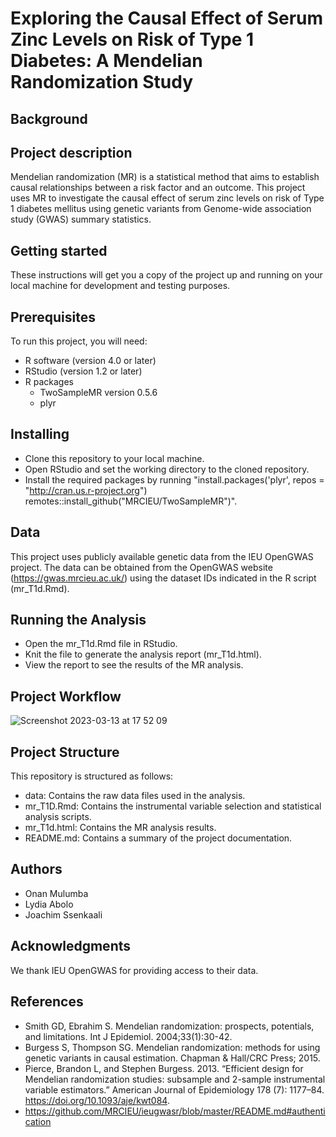 # Exploring the Causal Effect of Serum Zinc Levels on Risk of Type 1 Diabetes: A Mendelian Randomization Study

## Background







## Project description
Mendelian randomization (MR) is a statistical method that aims to establish causal relationships between a risk factor and an outcome. This project uses MR to investigate the causal effect of serum zinc levels on risk of Type 1 diabetes mellitus using genetic variants from Genome-wide association study (GWAS) summary statistics.

## Getting started
These instructions will get you a copy of the project up and running on your local machine for development and testing purposes.

## Prerequisites
To run this project, you will need:
* R software (version 4.0 or later)
* RStudio (version 1.2 or later)
* R packages
  * TwoSampleMR version 0.5.6 
  * plyr 

## Installing
* Clone this repository to your local machine.
* Open RStudio and set the working directory to the cloned repository.
* Install the required packages by running "install.packages('plyr', repos = "http://cran.us.r-project.org")
remotes::install_github("MRCIEU/TwoSampleMR")".

## Data
This project uses publicly available genetic data from the IEU OpenGWAS project. The data can be obtained from the OpenGWAS website (https://gwas.mrcieu.ac.uk/) using the dataset IDs indicated in the R script (mr_T1d.Rmd).

## Running the Analysis
* Open the mr_T1d.Rmd file in RStudio.
* Knit the file to generate the analysis report (mr_T1d.html).
* View the report to see the results of the MR analysis.

## Project Workflow

![Screenshot 2023-03-13 at 17 52 09](https://user-images.githubusercontent.com/101923400/224738673-d6f862ee-c030-4ace-ab25-de765b90bf1a.png)

## Project Structure
This repository is structured as follows:

* data: Contains the raw data files used in the analysis.
* mr_T1D.Rmd: Contains the instrumental variable selection and statistical analysis scripts.
* mr_T1d.html: Contains the MR analysis results.
* README.md: Contains a summary of the project documentation.

## Authors
* Onan Mulumba
* Lydia Abolo
* Joachim Ssenkaali


## Acknowledgments
We thank IEU OpenGWAS for providing access to their data.

## References
* Smith GD, Ebrahim S. Mendelian randomization: prospects, potentials, and limitations. Int J Epidemiol. 2004;33(1):30-42.
* Burgess S, Thompson SG. Mendelian randomization: methods for using genetic variants in causal estimation. Chapman & Hall/CRC Press; 2015.
* Pierce, Brandon L, and Stephen Burgess. 2013. “Efficient design for Mendelian randomization studies: subsample and 2-sample instrumental variable estimators.” American Journal of Epidemiology 178 (7): 1177–84. https://doi.org/10.1093/aje/kwt084.
* https://github.com/MRCIEU/ieugwasr/blob/master/README.md#authentication








